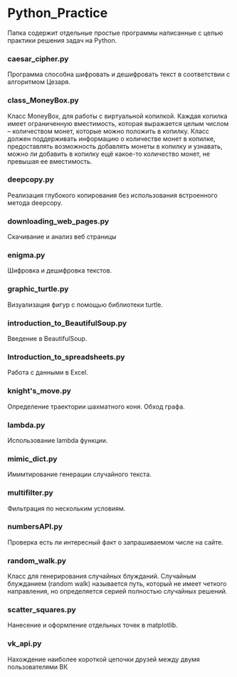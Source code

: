 # Python_Practice
Папка содержит отдельные простые программы написанные с целью практики решения задач на Python.

### caesar_cipher.py
Программа способна шифровать и дешифровать текст в соответствии с алгоритмом Цезаря.
    
### class_MoneyBox.py
Класс MoneyBox, для работы с виртуальной копилкой.
Каждая копилка имеет ограниченную вместимость, которая выражается целым числом – количеством монет, которые можно положить в копилку. Класс должен поддерживать информацию о количестве монет в копилке, предоставлять возможность добавлять монеты в копилку и узнавать, можно ли добавить в копилку ещё какое-то количество монет, не превышая ее вместимость.

### deepcopy.py
Реализация глубокого копирования без использования встроенного метода deepcopy.

### downloading_web_pages.py
Скачивание и анализ веб страницы

### enigma.py
Шифровка и дешифровка текстов.

### graphic_turtle.py
Визуализация фигур с помощью библиотеки turtle.

### introduction_to_BeautifulSoup.py
Введение в BeautifulSoup.

### Introduction_to_spreadsheets.py
Работа с данными в Excel.

### knight's_move.py
Определение траектории шахматного коня. Обход графа.

### lambda.py
Использование lambda функции.

### mimic_dict.py
Имимтирование генерации случайного текста.

### multifilter.py
Фильтрация по нескольким условиям.

### numbersAPI.py
Проверка есть ли интересный факт о запрашиваемом числе на сайте.

### random_walk.py
Класс для генерирования случайных блужданий. Случайным блужданием (random walk) называется путь, который не имеет четкого направления, но определяется серией полностью случайных решений.

### scatter_squares.py
Нанесение и оформление отдельных точек в matplotlib.

### vk_api.py
Нахождение наиболее короткой цепочки друзей между двумя пользователями ВК
